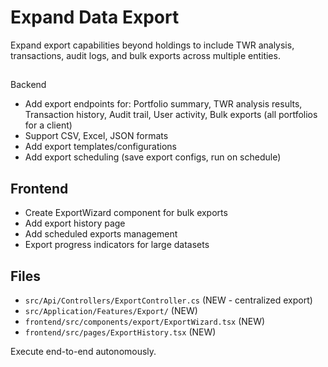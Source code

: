 # Expand Data Export

Expand export capabilities beyond holdings to include TWR analysis, transactions, audit logs, and bulk exports across multiple entities.

##

 Backend
- Add export endpoints for: Portfolio summary, TWR analysis results, Transaction history, Audit trail, User activity, Bulk exports (all portfolios for a client)
- Support CSV, Excel, JSON formats
- Add export templates/configurations
- Add export scheduling (save export configs, run on schedule)

## Frontend
- Create ExportWizard component for bulk exports
- Add export history page
- Add scheduled exports management
- Export progress indicators for large datasets

## Files
- `src/Api/Controllers/ExportController.cs` (NEW - centralized export)
- `src/Application/Features/Export/` (NEW)
- `frontend/src/components/export/ExportWizard.tsx` (NEW)
- `frontend/src/pages/ExportHistory.tsx` (NEW)

Execute end-to-end autonomously.
